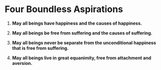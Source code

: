 # Four Boundless Aspirations

1. **May all beings have happiness and the causes of happiness.**

2. **May all beings be free from suffering and the causes of suffering.**

3. **May all beings never be separate from the unconditional happiness that is free from suffering.**

4. **May all beings live in great equanimity, free from attachment and aversion.**
